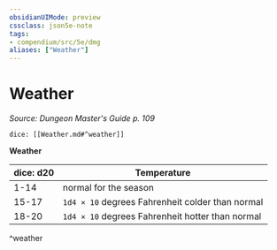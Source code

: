 ```yaml
---
obsidianUIMode: preview
cssclass: json5e-note
tags:
- compendium/src/5e/dmg
aliases: ["Weather"]
---
```

# Weather
*Source: Dungeon Master's Guide p. 109* 

`dice: [[Weather.md#^weather]]`

**Weather**

| dice: d20 | Temperature |
|-----------|-------------|
| 1-14 | normal for the season |
| 15-17 | `1d4 × 10` degrees Fahrenheit colder than normal |
| 18-20 | `1d4 × 10` degrees Fahrenheit hotter than normal |
^weather